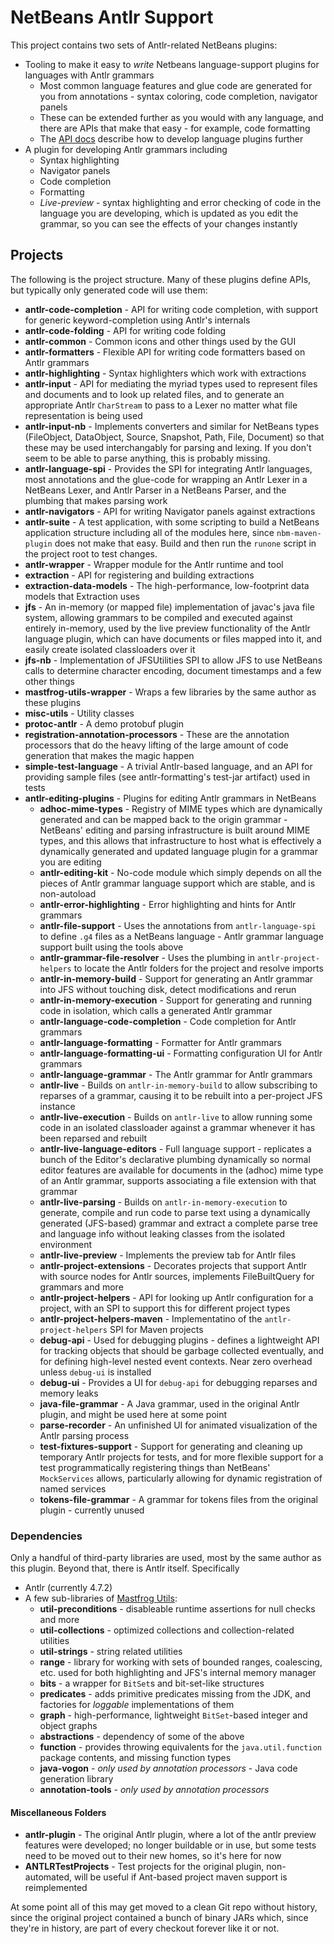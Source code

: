 # NetBeans Antlr Support

This project contains two sets of Antlr-related NetBeans plugins:

 * Tooling to make it easy to *write* Netbeans language-support plugins for languages with Antlr grammars
    * Most common language features and glue code are generated for you from annotations - syntax coloring, code completion, navigator panels
    * These can be extended further as you would with any language, and there are APIs that make that easy - for example, code formatting
    * The [API docs](./api.md) describe how to develop language plugins further
 * A plugin for developing Antlr grammars including
    * Syntax highlighting
    * Navigator panels
    * Code completion
    * Formatting
    * *Live-preview* - syntax highlighting and error checking of code in the language you are developing, which is updated as you edit the grammar, so you can see the effects of your changes instantly

## Projects

The following is the project structure.  Many of these plugins define APIs, but typically only generated
code will use them:

 * **antlr-code-completion** - API for writing code completion, with support for generic keyword-completion using Antlr's internals
 * **antlr-code-folding** - API for writing code folding
 * **antlr-common** - Common icons and other things used by the GUI
 * **antlr-formatters** - Flexible API for writing code formatters based on Antlr grammars
 * **antlr-highlighting** - Syntax highlighters which work with extractions
 * **antlr-input** - API for mediating the myriad types used to represent files and documents and to look up related files, and to generate
an appropriate Antlr `CharStream` to pass to a Lexer no matter what file representation is being used
 * **antlr-input-nb** - Implements converters and similar for NetBeans types (FileObject, DataObject, Source, Snapshot, Path, File, Document)
so that these may be used interchangably for parsing and lexing.  If you don't seem to be able to parse anything, this is probably missing.
 * **antlr-language-spi** - Provides the SPI for integrating Antlr languages, most annotations and the glue-code for wrapping an Antlr Lexer
in a NetBeans Lexer, and Antlr Parser in a NetBeans Parser, and the plumbing that makes parsing work
 * **antlr-navigators** - API for writing Navigator panels against extractions
 * **antlr-suite** - A test application, with some scripting to build a NetBeans application structure including all of the modules
here, since `nbm-maven-plugin` does not make that easy.  Build and then run the `runone` script in the project root to test changes.
 * **antlr-wrapper** - Wrapper module for the Antlr runtime and tool
 * **extraction** - API for registering and building extractions
 * **extraction-data-models** - The high-performance, low-footprint data models that Extraction uses
 * **jfs** - An in-memory (or mapped file) implementation of javac's java file system, allowing grammars to be compiled and
executed against entirely in-memory, used by the live preview functionality of the Antlr language plugin, which can have
documents or files mapped into it, and easily create isolated classloaders over it
 * **jfs-nb** - Implementation of JFSUtilities SPI to allow JFS to use NetBeans calls to determine character encoding,
document timestamps and a few other things
 * **mastfrog-utils-wrapper** - Wraps a few libraries by the same author as these plugins
 * **misc-utils** - Utility classes
 * **protoc-antlr** - A demo protobuf plugin
 * **registration-annotation-processors** - These are the annotation processors that do the heavy lifting of the large
amount of code generation that makes the magic happen
 * **simple-test-language** - A trivial Antlr-based language, and an API for providing sample files (see antlr-formatting's
test-jar artifact) used in tests
 * **antlr-editing-plugins** - Plugins for editing Antlr grammars in NetBeans
   * **adhoc-mime-types** - Registry of MIME types which are dynamically generated and can be mapped back to the origin
grammar - NetBeans' editing and parsing infrastructure is built around MIME types, and this allows that infrastructure
to host what is effectively a dynamically generated and updated language plugin for a grammar you are editing
   * **antlr-editing-kit** - No-code module which simply depends on all the pieces of Antlr grammar language support which
are stable, and is non-autoload
   * **antlr-error-highlighting** - Error highlighting and hints for Antlr grammars
   * **antlr-file-support** - Uses the annotations from `antlr-language-spi` to define `.g4` files as a NetBeans language -
Antlr grammar language support built using the tools above
   * **antlr-grammar-file-resolver** - Uses the plumbing in `antlr-project-helpers` to locate the Antlr folders for the
project and resolve imports
   * **antlr-in-memory-build** - Support for generating an Antlr grammar into JFS without touching disk, detect modifications
and rerun
   * **antlr-in-memory-execution** - Support for generating and running code in isolation, which calls a generated Antlr grammar
   * **antlr-language-code-completion** - Code completion for Antlr grammars
   * **antlr-language-formatting** - Formatter for Antlr grammars
   * **antlr-language-formatting-ui** - Formatting configuration UI for Antlr grammars
   * **antlr-language-grammar** - The Antlr grammar for Antlr grammars
   * **antlr-live** - Builds on `antlr-in-memory-build` to allow subscribing to reparses of a grammar, causing it to be
rebuilt into a per-project JFS instance
   * **antlr-live-execution** - Builds on `antlr-live` to allow running some code in an isolated classloader against a
grammar whenever it has been reparsed and rebuilt
   * **antlr-live-language-editors** - Full language support - replicates a bunch of the Editor's declarative plumbing
dynamically so normal editor features are available for documents in the (adhoc) mime type of an Antlr grammar, supports
associating a file extension with that grammar
   * **antlr-live-parsing** - Builds on `antlr-in-memory-execution` to generate, compile and run code to parse text using a dynamically
generated (JFS-based) grammar and extract a complete parse tree and language info without leaking classes from the
isolated environment
   * **antlr-live-preview** - Implements the preview tab for Antlr files
   * **antlr-project-extensions** - Decorates projects that support Antlr with source nodes for Antlr sources, implements
FileBuiltQuery for grammars and more
   * **antlr-project-helpers** - API for looking up Antlr configuration for a project, with an SPI to support this for
different project types
   * **antlr-project-helpers-maven** - Implementatino of the `antlr-project-helpers` SPI for Maven projects
   * **debug-api** - Used for debugging plugins - defines a lightweight API for tracking objects that should be garbage
collected eventually, and for defining high-level nested event contexts.  Near zero overhead unless `debug-ui` is
installed
   * **debug-ui** - Provides a UI for `debug-api` for debugging reparses and memory leaks
   * **java-file-grammar** - A Java grammar, used in the original Antlr plugin, and might be used here at some point
   * **parse-recorder** - An unfinished UI for animated visualization of the Antlr parsing process
   * **test-fixtures-support** - Support for generating and cleaning up temporary Antlr projects for tests, and for
more flexible support for a test programmatically registering things than NetBeans' `MockServices` allows, particularly
allowing for dynamic registration of named services
   * **tokens-file-grammar** - A grammar for tokens files from the original plugin - currently unused


### Dependencies

Only a handful of third-party libraries are used, most by the same author as this plugin.  Beyond that, there is
Antlr itself.  Specifically

 * Antlr (currently 4.7.2)
 * A few sub-libraries of [Mastfrog Utils](https://github.com/timboudreau/util):
    * **util-preconditions** - disableable runtime assertions for null checks and more
    * **util-collections** - optimized collections and collection-related utilities
    * **util-strings** - string related utilities
    * **range** - library for working with sets of bounded ranges, coalescing, etc. used for both highlighting and JFS's internal memory manager
    * **bits** - a wrapper for `BitSet`s and bit-set-like structures
    * **predicates** - adds primitive predicates missing from the JDK, and factories for *loggable* implementations of them
    * **graph** - high-performance, lightweight `BitSet`-based integer and object graphs
    * **abstractions** - dependency of some of the above
    * **function** - provides throwing equivalents for the `java.util.function` package contents, and missing function types
    * **java-vogon** - *only used by annotation processors* - Java code generation library
    * **annotation-tools** - *only used by annotation processors*

#### Miscellaneous Folders

  * **antlr-plugin** - The original Antlr plugin, where a lot of the antlr preview features were developed; no longer
buildable or in use, but some tests need to be moved out to their new homes, so it's here for now
  * **ANTLRTestProjects** - Test projects for the original plugin, non-automated, will be useful if Ant-based project
maven support is reimplemented

At some point all of this may get moved to a clean Git repo without history, since the original project contained
a bunch of binary JARs which, since they're in history, are part of every checkout forever like it or not.

